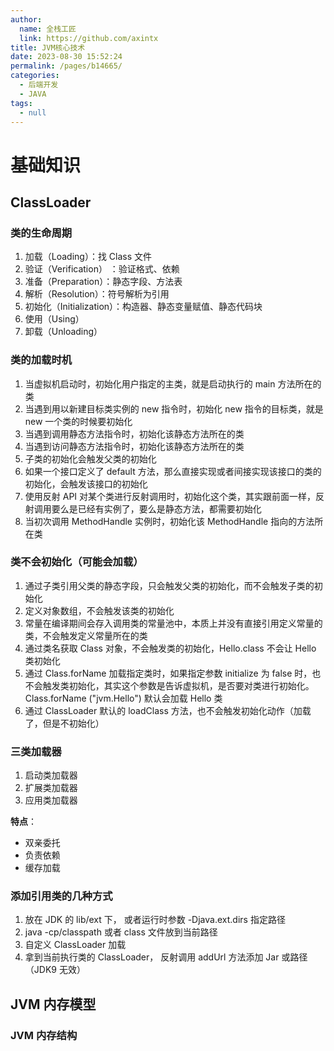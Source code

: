 ```yaml
---
author: 
  name: 全栈工匠
  link: https://github.com/axintx
title: JVM核心技术
date: 2023-08-30 15:52:24
permalink: /pages/b14665/
categories: 
  - 后端开发
  - JAVA
tags: 
  - null
---
```

# 基础知识


## ClassLoader

### 类的生命周期

1. 加载（Loading）：找 Class 文件
2. 验证（Verification） ：验证格式、依赖
3. 准备（Preparation）：静态字段、方法表
4. 解析（Resolution）：符号解析为引用
5. 初始化（Initialization）：构造器、静态变量赋值、静态代码块
6. 使用（Using）
7. 卸载（Unloading）

### 类的加载时机

1. 当虚拟机启动时，初始化用户指定的主类，就是启动执行的 main 方法所在的类
2. 当遇到用以新建目标类实例的 new 指令时，初始化 new 指令的目标类，就是 new 一个类的时候要初始化
3. 当遇到调用静态方法指令时，初始化该静态方法所在的类
4. 当遇到访问静态方法指令时，初始化该静态方法所在的类
5. 子类的初始化会触发父类的初始化
6. 如果一个接口定义了 default 方法，那么直接实现或者间接实现该接口的类的初始化，会触发该接口的初始化
7. 使用反射 API 对某个类进行反射调用时，初始化这个类，其实跟前面一样，反射调用要么是已经有实例了，要么是静态方法，都需要初始化
8. 当初次调用 MethodHandle 实例时，初始化该 MethodHandle 指向的方法所在类

### 类不会初始化（可能会加载）

1. 通过子类引用父类的静态字段，只会触发父类的初始化，而不会触发子类的初始化
2. 定义对象数组，不会触发该类的初始化
3. 常量在编译期间会存入调用类的常量池中，本质上并没有直接引用定义常量的类，不会触发定义常量所在的类
4. 通过类名获取 Class 对象，不会触发类的初始化，Hello.class 不会让 Hello 类初始化
5. 通过 Class.forName 加载指定类时，如果指定参数 initialize 为 false 时，也不会触发类初始化，其实这个参数是告诉虚拟机，是否要对类进行初始化。Class.forName ("jvm.Hello") 默认会加载 Hello 类
6. 通过 ClassLoader 默认的 loadClass 方法，也不会触发初始化动作（加载了，但是不初始化）

### 三类加载器

1. 启动类加载器
2. 扩展类加载器
3. 应用类加载器

**特点**：

- 双亲委托
- 负责依赖
- 缓存加载

### 添加引用类的几种方式

1. 放在 JDK 的 lib/ext 下， 或者运行时参数 -Djava.ext.dirs 指定路径
2. java -cp/classpath  或者 class 文件放到当前路径
3. 自定义 ClassLoader 加载
4. 拿到当前执行类的 ClassLoader， 反射调用 addUrl 方法添加 Jar 或路径 （JDK9 无效）

## JVM 内存模型

### JVM 内存结构

